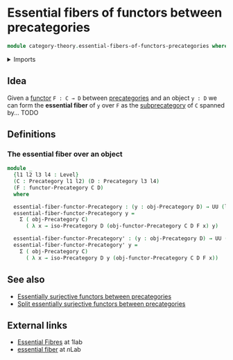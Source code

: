 # Essential fibers of functors between precategories

```agda
module category-theory.essential-fibers-of-functors-precategories where
```

<details><summary>Imports</summary>

```agda
open import category-theory.functors-precategories
open import category-theory.isomorphisms-in-precategories
open import category-theory.precategories

open import foundation.dependent-pair-types
open import foundation.universe-levels
```

</details>

## Idea

Given a [functor](category-theory.functors-precategories.md) `F : C → D` between
[precategories](category-theory.precategories.md) and an object `y : D` we can
form the **essential fiber** of `y` over `F` as the
[subprecategory](category-theory.subprecategories.md) of `C` spanned by... TODO

## Definitions

### The essential fiber over an object

```agda
module _
  {l1 l2 l3 l4 : Level}
  (C : Precategory l1 l2) (D : Precategory l3 l4)
  (F : functor-Precategory C D)
  where

  essential-fiber-functor-Precategory : (y : obj-Precategory D) → UU (l1 ⊔ l4)
  essential-fiber-functor-Precategory y =
    Σ ( obj-Precategory C)
      ( λ x → iso-Precategory D (obj-functor-Precategory C D F x) y)

  essential-fiber-functor-Precategory' : (y : obj-Precategory D) → UU (l1 ⊔ l4)
  essential-fiber-functor-Precategory' y =
    Σ ( obj-Precategory C)
      ( λ x → iso-Precategory D y (obj-functor-Precategory C D F x))
```

## See also

- [Essentially surjective functors between precategories](category-theory.essentially-surjective-functors-precategories.md)
- [Split essentially surjective functors between precategories](category-theory.split-essentially-surjective-functors-precategories.md)

## External links

- [Essential Fibres](https://1lab.dev/Cat.Functor.Properties.html#essential-fibres)
  at 1lab
- [essential fiber](https://ncatlab.org/nlab/show/essential+fiber) at $n$Lab
